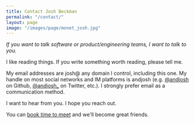 ```yaml
---
title: Contact Josh Beckman
permalink: "/contact/"
layout: page
image: "/images/page/monet_josh.jpg"
---
```


_If you want to talk software or product/engineering teams, I want to talk to you._

I like reading things. If you write something worth reading, please tell me.

My email addresses are josh@ any domain I control, including this one. My handle on most social networks and IM platforms is andjosh (e.g. [@andjosh](//github.com/andjosh) on Github, [@andjosh_](//twitter.com/andjosh_) on Twitter, etc.). I strongly prefer email as a communication method. 

I want to hear from you. I hope you reach out.

You can [book time to meet](//calendly.com/andjosh/30min) and we'll become great friends.
